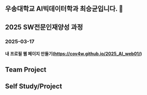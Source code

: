## 우송대학교 AI빅데이터학과 최승균입니다. 👋

<!--
**Cov4w/Cov4w** is a ✨ _special_ ✨ repository because its `README.md` (this file) appears on your GitHub profile.

Here are some ideas to get you started:

- 🔭 I’m currently working on ...
- 🌱 I’m currently learning ...
- 👯 I’m looking to collaborate on ...
- 🤔 I’m looking for help with ...
- 💬 Ask me about ...
- 📫 How to reach me: ...
- 😄 Pronouns: ...
- ⚡ Fun fact: ...
-->
## 2025 SW전문인재양성 과정
### 2025-03-17
#### 내 프로필 웹 페이지 만들기(https://cov4w.github.io/2025_AI_web01/)


## Team Project

## Self Study/Project
